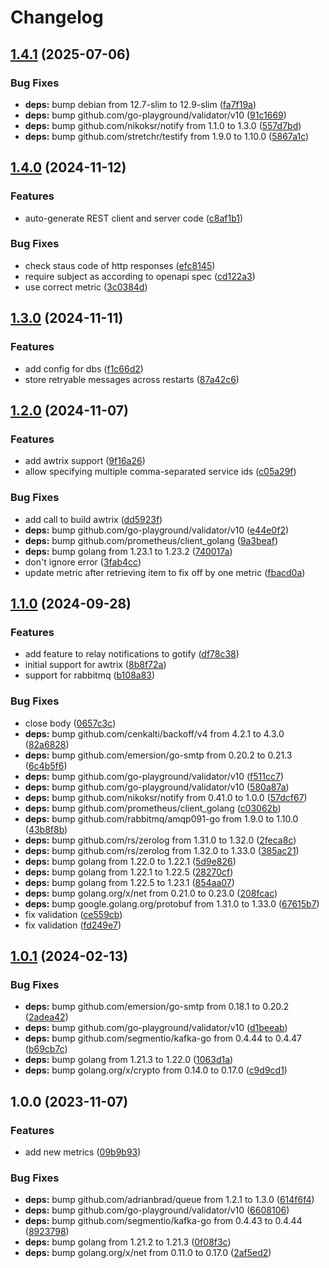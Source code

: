 # Changelog

## [1.4.1](https://github.com/soerenschneider/hermes/compare/v1.4.0...v1.4.1) (2025-07-06)


### Bug Fixes

* **deps:** bump debian from 12.7-slim to 12.9-slim ([fa7f19a](https://github.com/soerenschneider/hermes/commit/fa7f19ac075ceadfe0cc66985b8f07febcef7e44))
* **deps:** bump github.com/go-playground/validator/v10 ([91c1669](https://github.com/soerenschneider/hermes/commit/91c1669c9c46cf0acb85d089ed1135c47f96f7ef))
* **deps:** bump github.com/nikoksr/notify from 1.1.0 to 1.3.0 ([557d7bd](https://github.com/soerenschneider/hermes/commit/557d7bd7d27671c7cd14b37bd0eb15582c7150b2))
* **deps:** bump github.com/stretchr/testify from 1.9.0 to 1.10.0 ([5867a1c](https://github.com/soerenschneider/hermes/commit/5867a1c3ef2bf7fa86ac32181c9f854bbffe9050))

## [1.4.0](https://github.com/soerenschneider/hermes/compare/v1.3.0...v1.4.0) (2024-11-12)


### Features

* auto-generate REST client and server code ([c8af1b1](https://github.com/soerenschneider/hermes/commit/c8af1b1daf00e92c2ce7cc9ee2309dfbf08c63c0))


### Bug Fixes

* check staus code of http responses ([efc8145](https://github.com/soerenschneider/hermes/commit/efc814548e46dca8889cda663063491218639eea))
* require subject as according to openapi spec ([cd122a3](https://github.com/soerenschneider/hermes/commit/cd122a34516d0c46392e716ef2c4975b7aee917b))
* use correct metric ([3c0384d](https://github.com/soerenschneider/hermes/commit/3c0384defd78392cfc5b5c18279c629abd5f2b60))

## [1.3.0](https://github.com/soerenschneider/hermes/compare/v1.2.0...v1.3.0) (2024-11-11)


### Features

* add config for dbs ([f1c66d2](https://github.com/soerenschneider/hermes/commit/f1c66d215b8ba80fc7e8e5fdf03b3fa90a8f544b))
* store retryable messages across restarts ([87a42c6](https://github.com/soerenschneider/hermes/commit/87a42c6c7ac3c97465684d3ee57107b35b041a86))

## [1.2.0](https://github.com/soerenschneider/hermes/compare/v1.1.0...v1.2.0) (2024-11-07)


### Features

* add awtrix support ([9f16a26](https://github.com/soerenschneider/hermes/commit/9f16a2649ce4ddaa4fb5ec98c7ec950a0232a01f))
* allow specifying multiple comma-separated service ids ([c05a29f](https://github.com/soerenschneider/hermes/commit/c05a29f183b2d685c4ecf8da5cea3f98ea83b938))


### Bug Fixes

* add call to build awtrix ([dd5923f](https://github.com/soerenschneider/hermes/commit/dd5923f3dcbea96f9bdaedc7780aff21af979d70))
* **deps:** bump github.com/go-playground/validator/v10 ([e44e0f2](https://github.com/soerenschneider/hermes/commit/e44e0f20d212685d6c71a4a998e298d62e0c88b4))
* **deps:** bump github.com/prometheus/client_golang ([9a3beaf](https://github.com/soerenschneider/hermes/commit/9a3beaf86e44ec5a703edbf7af80ae55b1c770fd))
* **deps:** bump golang from 1.23.1 to 1.23.2 ([740017a](https://github.com/soerenschneider/hermes/commit/740017a6e73932753b42d1cbce327c1a3481fce4))
* don't ignore error ([3fab4cc](https://github.com/soerenschneider/hermes/commit/3fab4cc956e3c9c664cf3562bce5faf8bba814ba))
* update metric after retrieving item to fix off by one metric ([fbacd0a](https://github.com/soerenschneider/hermes/commit/fbacd0afa0f52ee5ef361da34d06c3a968912bfe))

## [1.1.0](https://github.com/soerenschneider/hermes/compare/v1.0.1...v1.1.0) (2024-09-28)


### Features

* add feature to relay notifications to gotify ([df78c38](https://github.com/soerenschneider/hermes/commit/df78c389f7a0ad824a902f8cafe160d4cacb0206))
* initial support for awtrix ([8b8f72a](https://github.com/soerenschneider/hermes/commit/8b8f72a87f39cad1e2860574378bb6eb3e95037f))
* support for rabbitmq ([b108a83](https://github.com/soerenschneider/hermes/commit/b108a8349cd3eba515f10a119355dfb07e272b00))


### Bug Fixes

* close body ([0657c3c](https://github.com/soerenschneider/hermes/commit/0657c3cf4939aaf5e5a6bb4841dd325c386257c1))
* **deps:** bump github.com/cenkalti/backoff/v4 from 4.2.1 to 4.3.0 ([82a6828](https://github.com/soerenschneider/hermes/commit/82a68283ffb6ef82f389f007d4574058a3606336))
* **deps:** bump github.com/emersion/go-smtp from 0.20.2 to 0.21.3 ([6c4b5f6](https://github.com/soerenschneider/hermes/commit/6c4b5f68c2353347aefc6d05b4ca62e108520461))
* **deps:** bump github.com/go-playground/validator/v10 ([f511cc7](https://github.com/soerenschneider/hermes/commit/f511cc79dfdcec541b9f7683c42ecf0fdfe206e3))
* **deps:** bump github.com/go-playground/validator/v10 ([580a87a](https://github.com/soerenschneider/hermes/commit/580a87a70399ae95f464e3a8abdb0fce0c66be46))
* **deps:** bump github.com/nikoksr/notify from 0.41.0 to 1.0.0 ([57dcf67](https://github.com/soerenschneider/hermes/commit/57dcf678abfa2b8206a32f5bdd68e8c263da92f2))
* **deps:** bump github.com/prometheus/client_golang ([c03062b](https://github.com/soerenschneider/hermes/commit/c03062b6e47c4b3a6eca465075c61d087103fffd))
* **deps:** bump github.com/rabbitmq/amqp091-go from 1.9.0 to 1.10.0 ([43b8f8b](https://github.com/soerenschneider/hermes/commit/43b8f8b28e83a74c69e53012505fa76c06fc92d2))
* **deps:** bump github.com/rs/zerolog from 1.31.0 to 1.32.0 ([2feca8c](https://github.com/soerenschneider/hermes/commit/2feca8c5d0b28392df68c0d0f8bef2e603556023))
* **deps:** bump github.com/rs/zerolog from 1.32.0 to 1.33.0 ([385ac21](https://github.com/soerenschneider/hermes/commit/385ac217ad0a233c60f3efb2879775a4073974d2))
* **deps:** bump golang from 1.22.0 to 1.22.1 ([5d9e826](https://github.com/soerenschneider/hermes/commit/5d9e8261cc3b95a9ce2bf0bac34efbabf4c05efa))
* **deps:** bump golang from 1.22.1 to 1.22.5 ([28270cf](https://github.com/soerenschneider/hermes/commit/28270cf82018e71761bb310470f11e025290575d))
* **deps:** bump golang from 1.22.5 to 1.23.1 ([854aa07](https://github.com/soerenschneider/hermes/commit/854aa07076703b1d4957e69d45fa76caf572fd96))
* **deps:** bump golang.org/x/net from 0.21.0 to 0.23.0 ([208fcac](https://github.com/soerenschneider/hermes/commit/208fcacc51bea460dd3ce629bb82087dc3dbe6e3))
* **deps:** bump google.golang.org/protobuf from 1.31.0 to 1.33.0 ([67615b7](https://github.com/soerenschneider/hermes/commit/67615b725598f6674e19b69118c72dbfb6f246ce))
* fix validation ([ce559cb](https://github.com/soerenschneider/hermes/commit/ce559cb5676b6d055265ee52cc1f65c6341f26e8))
* fix validation ([fd249e7](https://github.com/soerenschneider/hermes/commit/fd249e7e000786de84f7f37bfd3be1565c9cf299))

## [1.0.1](https://github.com/soerenschneider/hermes/compare/v1.0.0...v1.0.1) (2024-02-13)


### Bug Fixes

* **deps:** bump github.com/emersion/go-smtp from 0.18.1 to 0.20.2 ([2adea42](https://github.com/soerenschneider/hermes/commit/2adea421129d9b6202d5ae5707821f8f78e77001))
* **deps:** bump github.com/go-playground/validator/v10 ([d1beeab](https://github.com/soerenschneider/hermes/commit/d1beeab94073a773a8ca8de0448b8b2bc761d79e))
* **deps:** bump github.com/segmentio/kafka-go from 0.4.44 to 0.4.47 ([b69cb7c](https://github.com/soerenschneider/hermes/commit/b69cb7ccac22a06cb7e02616214f25ac02618964))
* **deps:** bump golang from 1.21.3 to 1.22.0 ([1063d1a](https://github.com/soerenschneider/hermes/commit/1063d1a2e0626571cbbde0d08386009da9285f6d))
* **deps:** bump golang.org/x/crypto from 0.14.0 to 0.17.0 ([c9d9cd1](https://github.com/soerenschneider/hermes/commit/c9d9cd113e431527d342d9309f0631f37ac4866b))

## 1.0.0 (2023-11-07)


### Features

* add new metrics ([09b9b93](https://github.com/soerenschneider/hermes/commit/09b9b935336c079ea630ad20b6d024a329d692e0))


### Bug Fixes

* **deps:** bump github.com/adrianbrad/queue from 1.2.1 to 1.3.0 ([614f6f4](https://github.com/soerenschneider/hermes/commit/614f6f40199477b53a7131adb35f8df830f3df40))
* **deps:** bump github.com/go-playground/validator/v10 ([6608106](https://github.com/soerenschneider/hermes/commit/6608106790f67e131ab9d11aadb63f1fe0690eb0))
* **deps:** bump github.com/segmentio/kafka-go from 0.4.43 to 0.4.44 ([8923798](https://github.com/soerenschneider/hermes/commit/8923798a21596154f23164eefe8619c41c6191ac))
* **deps:** bump golang from 1.21.2 to 1.21.3 ([0f08f3c](https://github.com/soerenschneider/hermes/commit/0f08f3c590ad0ec3f79732d4c9f892e948e92ca8))
* **deps:** bump golang.org/x/net from 0.11.0 to 0.17.0 ([2af5ed2](https://github.com/soerenschneider/hermes/commit/2af5ed26f523d4f7b30ab012509da670ab02fa28))
